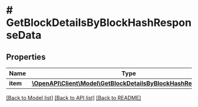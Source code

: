 # # GetBlockDetailsByBlockHashResponseData

## Properties

Name | Type | Description | Notes
------------ | ------------- | ------------- | -------------
**item** | [**\OpenAPI\Client\Model\GetBlockDetailsByBlockHashResponseItem**](GetBlockDetailsByBlockHashResponseItem.md) |  |

[[Back to Model list]](../../README.md#models) [[Back to API list]](../../README.md#endpoints) [[Back to README]](../../README.md)
